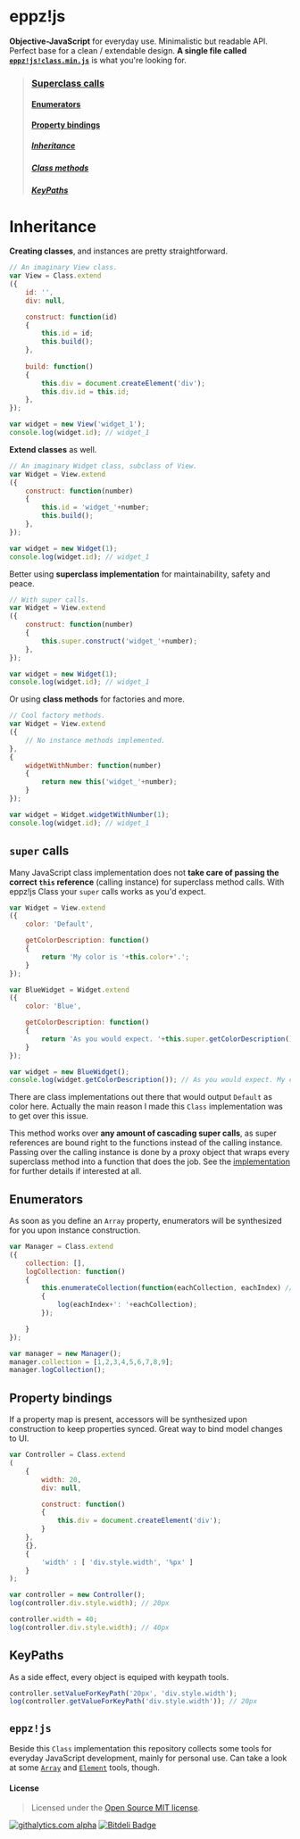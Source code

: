 eppz!js
=======

**Objective-JavaScript** for everyday use. Minimalistic but readable API. Perfect base for a clean / extendable design. **A single file called [`eppz!js!class.min.js`](https://github.com/eppz/eppz-js/blob/master/build/eppz!js!class.min.js)** is what you're looking for.

> ### [Superclass calls](#_super)
> #### [Enumerators](#_enumerators)
> #### [Property bindings](#_bindings)
> ##### [Inheritance](#_inheritance)
> ##### [Class methods](#_class_methods)
> ##### [KeyPaths](#_keypaths)


<a name="_inheritance"></a>
# Inheritance

**Creating classes**, and instances are pretty straightforward.
```JavaScript
// An imaginary View class.
var View = Class.extend
({
    id: '',
    div: null,

    construct: function(id)
    {
        this.id = id;
        this.build();
    },
    
    build: function()
    {
        this.div = document.createElement('div');
        this.div.id = this.id;
    },
});

var widget = new View('widget_1');
console.log(widget.id); // widget_1
```

**Extend classes** as well.
```JavaScript
// An imaginary Widget class, subclass of View.
var Widget = View.extend
({
    construct: function(number)
    {
        this.id = 'widget_'+number;
        this.build();
    },
});

var widget = new Widget(1);
console.log(widget.id); // widget_1
```

Better using **superclass implementation** for maintainability, safety and peace.
```JavaScript
// With super calls.
var Widget = View.extend
({
    construct: function(number)
    {
        this.super.construct('widget_'+number);
    },
});

var widget = new Widget(1);
console.log(widget.id); // widget_1
```

<a name="_class_methods"></a>
Or using **class methods** for factories and more.
```JavaScript
// Cool factory methods.
var Widget = View.extend
({
    // No instance methods implemented.
},
{
    widgetWithNumber: function(number)
    {
        return new this('widget_'+number);
    }
});

var widget = Widget.widgetWithNumber(1);
console.log(widget.id); // widget_1
```

<a name="_super"></a>
## `super` calls

Many JavaScript class implementation does not **take care of passing the correct `this` reference** (calling instance) for superclass method calls. With eppz!js Class your `super` calls works as you'd expect.
```JavaScript
var Widget = View.extend
({
    color: 'Default',

    getColorDescription: function()
    {
        return 'My color is '+this.color+'.';
    }
});

var BlueWidget = Widget.extend
({
    color: 'Blue',

    getColorDescription: function()
    {
        return 'As you would expect. '+this.super.getColorDescription();
    }
});

var widget = new BlueWidget();
console.log(widget.getColorDescription()); // As you would expect. My color is Blue.
```
There are class implementations out there that would output `Default` as color here. Actually the main reason I made this `Class` implementation was to get over this issue.

This method works over **any amount of cascading super calls**, as super references are bound right to the functions instead of the calling instance. Passing over the calling instance is done by a proxy object that wraps every superclass method into a function that does the job. See the [implementation](https://github.com/eppz/eppz-js/blob/master/Classes/eppz!kit/Class.js) for further details if interested at all.


<a name="_enumerators"></a>
## Enumerators

As soon as you define an `Array` property, enumerators will be synthesized for you upon instance construction.
```JavaScript
var Manager = Class.extend
({
    collection: [],
    logCollection: function()
    {
        this.enumerateCollection(function(eachCollection, eachIndex) // Created automagically.
        {
            log(eachIndex+': '+eachCollection);
        });

    }
});

var manager = new Manager();
manager.collection = [1,2,3,4,5,6,7,8,9];
manager.logCollection();
```

<a name="_bindings"></a>
## Property bindings

If a property map is present, accessors will be synthesized upon construction to keep properties synced. Great way to bind model changes to UI.
```JavaScript
var Controller = Class.extend
(
    {
        width: 20,
        div: null,

        construct: function()
        {
            this.div = document.createElement('div');
        }
    },
    {},
    {
        'width' : [ 'div.style.width', '%px' ]
    }
);

var controller = new Controller();
log(controller.div.style.width); // 20px

controller.width = 40;
log(controller.div.style.width); // 40px
```


<a name="_keypaths"></a>
## KeyPaths

As a side effect, every object is equiped with keypath tools.
```JavaScript
controller.setValueForKeyPath('20px', 'div.style.width');
log(controller.getValueForKeyPath('div.style.width')); // 20px
```


## `eppz!js`

Beside this `Class` implementation this repository collects some tools for everyday JavaScript development, mainly for personal use. Can take a look at some [`Array`](https://github.com/eppz/eppz-js/blob/master/Classes/eppz!js/Array.js) and [`Element`](https://github.com/eppz/eppz-js/blob/master/Classes/eppz!js/Element.js) tools, though.


#### License
> Licensed under the [Open Source MIT license](http://en.wikipedia.org/wiki/MIT_License).

[![githalytics.com alpha](https://cruel-carlota.pagodabox.com/02949f8d26ad5362c8cbed6962cef669 "githalytics.com")](http://githalytics.com/eppz/eppz-js)
[![Bitdeli Badge](https://d2weczhvl823v0.cloudfront.net/eppz/eppz-js/trend.png)](https://bitdeli.com/free "Bitdeli Badge")

